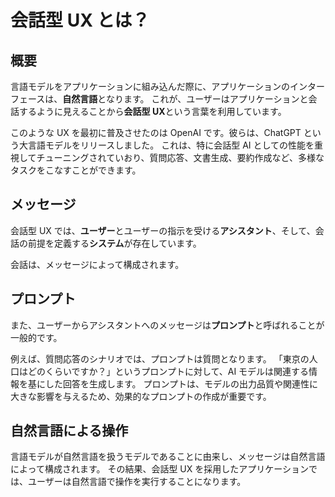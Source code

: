 # 会話型 UX とは？

## 概要

言語モデルをアプリケーションに組み込んだ際に、アプリケーションのインターフェースは、**自然言語**となります。
これが、ユーザーはアプリケーションと会話するように見えることから**会話型 UX**という言葉を利用しています。

このような UX を最初に普及させたのは OpenAI です。彼らは、ChatGPT という大言語モデルをリリースしました。
これは、特に会話型 AI としての性能を重視してチューニングされていおり、質問応答、文書生成、要約作成など、多様なタスクをこなすことができます。

## メッセージ

会話型 UX では、**ユーザー**とユーザーの指示を受ける**アシスタント**、そして、会話の前提を定義する**システム**が存在しています。

会話は、メッセージによって構成されます。

## プロンプト

また、ユーザーからアシスタントへのメッセージは**プロンプト**と呼ばれることが一般的です。

例えば、質問応答のシナリオでは、プロンプトは質問となります。
「東京の人口はどのくらいですか？」というプロンプトに対して、AI モデルは関連する情報を基にした回答を生成します。
プロンプトは、モデルの出力品質や関連性に大きな影響を与えるため、効果的なプロンプトの作成が重要です。

## 自然言語による操作

言語モデルが自然言語を扱うモデルであることに由来し、メッセージは自然言語によって構成されます。
その結果、会話型 UX を採用したアプリケーションでは、ユーザーは自然言語で操作を実行することになります。
